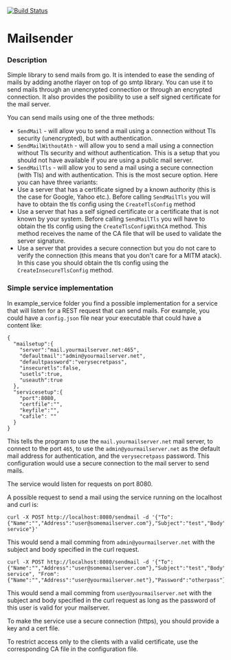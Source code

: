 [![Build Status](https://api.travis-ci.org/adiclepcea/mailsender.svg)](https://api.travis-ci.org/adiclepcea/mailsender.svg)

# Mailsender

### Description

Simple library to send mails from go.
It is intended to ease the sending of mails by adding anothe rlayer on top of go smtp library.
You can use it to send mails through an unencrypted connection or through an encrypted connection.
It also provides the posibility to use a self signed certificate for the mail server.

You can send mails using one of the three methods:

* ```SendMail``` - will allow you to send a mail using a connection without Tls security (unencrypted), but with authentication.
* ```SendMailWithoutAth``` - will allow you to send a mail using a connection without Tls security and without authentication. This is a setup that you should not have available if you are using a public mail server.
* ```SendMailTls``` - will allow you to send a mail using a secure connection (with Tls) and with authentication. This is the most secure option. Here you can have three variants:
 * Use a server that has a certificate signed by a known authority (this is the case for Google, Yahoo etc.). Before calling ```SendMailTls``` you will have to obtain the tls config using the ```CreateTlsConfig``` method
 * Use a server that has a self signed certificate or a certificate that is not known by your system. Before calling ```SendMailTls``` you will have to obtain the tls config using the ```CreateTlsConfigWithCA``` method. This method receives the name of the CA file that will be used to validate the server signature.
 * Use a server that provides a secure connection but you do not care to verify the connection (this means that you don't care for a MITM atack). In this case you should obtain the tls config using the ```CreateInsecureTlsConfig``` method.

### Simple service implementation

 In example_service folder you find a possible implementation for a service that will listen for a REST request that can send mails.
 For example, you could have a ```config.json``` file near your executable that could have a content like:

 ```
 {
   "mailsetup":{
     "server":"mail.yourmailserver.net:465",
     "defaultmail":"admin@yourmailserver.net",
     "defaultpassword":"verysecretpass",
     "insecuretls":false,
     "usetls":true,
     "useauth":true
   },
   "servicesetup":{
     "port":8080,
     "certfile":"",
     "keyfile":"",
     "cafile": ""
   }
 }
```

This tells the program to use the ```mail.yourmailserver.net``` mail server, to connect to the port ```465```, to use the ```admin@yourmailserver.net``` as the default mail address for authentication, and the ```verysecretpass``` password. This configuration would use a secure connection to the mail server to send mails.

The service would listen for requests on port 8080.

A possible request to send a mail using the service running on the localhost and curl is:

```
curl -X POST http://localhost:8080/sendmail -d '{"To":{"Name":"","Address":"user@somemailserver.com"},"Subject":"test","Body":"From service"}'
```

This would send a mail comming from ```admin@yourmailserver.net``` with the subject and body specified in the curl request.

```
curl -X POST http://localhost:8080/sendmail -d '{"To":{"Name":"","Address":"user@somemailserver.com"},"Subject":"test","Body":"From service", "From":{"Name":"","Address":"user@yourmailserver.net"},"Password":"otherpass"}'
```
This would send a mail comming from ```user@yourmailserver.net``` with the subject and body specified in the curl request as long as the password of this user is valid for your mailserver.

To make the service use a secure connection (https), you should provide a key and a cert file.

To restrict access only to the clients with a valid certificate, use the corresponding CA file in the configuration file.
